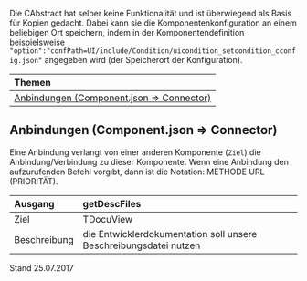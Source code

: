 <!--
  - @file de.md
  -
  - @license http://www.gnu.org/licenses/gpl-3.0.html GPL version 3
  -
  - @package OSTEPU (https://github.com/ostepu/ostepu-core)
  - @since -
  -
  - @author Till Uhlig <till.uhlig@student.uni-halle.de>
  - @date 2017
  -
 -->

Die CAbstract hat selber keine Funktionalität und ist überwiegend als Basis für Kopien gedacht. Dabei kann sie die Komponentenkonfiguration an einem beliebigen Ort speichern, indem in der Komponentendefinition beispielsweise `"option":"confPath=UI/include/Condition/uicondition_setcondition_cconfig.json"` angegeben wird (der Speicherort der Konfiguration).

| Themen |
| :- |
| [Anbindungen (Component.json => Connector)](#anbindungen) |

## <a name='anbindungen'></a>Anbindungen (Component.json => Connector)
Eine Anbindung verlangt von einer anderen Komponente (`Ziel`) die Anbindung/Verbindung zu dieser Komponente.
Wenn eine Anbindung den aufzurufenden Befehl vorgibt, dann ist die Notation: METHODE URL (PRIORITÄT).

|Ausgang|getDescFiles|
| :----------- |:----- |
|Ziel| TDocuView|
|Beschreibung| die Entwicklerdokumentation soll unsere Beschreibungsdatei nutzen|


Stand 25.07.2017

